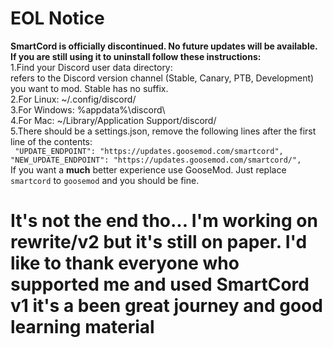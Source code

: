 # EOL Notice

**SmartCord is officially discontinued. No future updates will be available. If you are still using it to uninstall follow these instructions:**    
1.Find your Discord user data directory:     
<channel> refers to the Discord version channel (Stable, Canary, PTB, Development) you want to mod. Stable has no suffix.     
2.For Linux: ~/.config/discord<channel>/     
3.For Windows: %appdata%\discord<channel>\    
4.For Mac: ~/Library/Application Support/discord<channel>/    
5.There should be a settings.json, remove the following lines after the first line of the contents:    
`
  "UPDATE_ENDPOINT": "https://updates.goosemod.com/smartcord",
  "NEW_UPDATE_ENDPOINT": "https://updates.goosemod.com/smartcord/",`   
If you want a **much** better experience use GooseMod. Just replace `smartcord` to `goosemod` and you should be fine.   
# It's not the end tho... I'm working on rewrite/v2 but it's still on paper. I'd like to thank everyone who supported me and used SmartCord v1 it's a been great journey and good learning material
